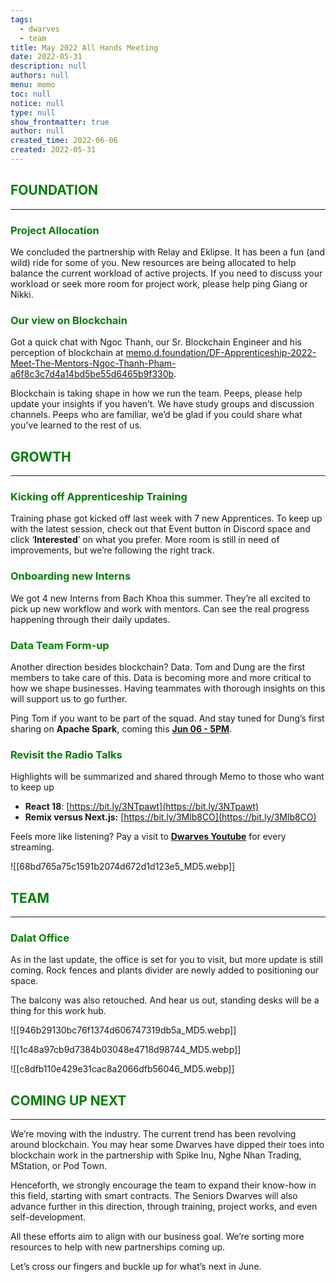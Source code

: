 ```yaml
---
tags: 
  - dwarves
  - team
title: May 2022 All Hands Meeting
date: 2022-05-31
description: null
authors: null
menu: memo
toc: null
notice: null
type: null
show_frontmatter: true
author: null
created_time: 2022-06-06
created: 2022-05-31
---
```


## <span style='color:green'>FOUNDATION</span> 

---

### <span style='color:green'>**Project Allocation**</span>

We concluded the partnership with Relay and Eklipse. It has been a fun (and wild) ride for some of you. New resources are being allocated to help balance the current workload of active projects. If you need to discuss your workload or seek more room for project work, please help ping Giang or Nikki.

### <span style='color:green'>**Our view on Blockchain**</span>

Got a quick chat with Ngoc Thanh, our Sr. Blockchain Engineer and his perception of blockchain at [memo.d.foundation/DF-Apprenticeship-2022-Meet-The-Mentors-Ngoc-Thanh-Pham-a6f8c3c7d4a14bd5be55d6465b9f330b](https://memo.d.foundation/DF-Apprenticeship-2022-Meet-The-Mentors-Ngoc-Thanh-Pham-a6f8c3c7d4a14bd5be55d6465b9f330b).

Blockchain is taking shape in how we run the team. Peeps, please help update your insights if you haven’t. We have study groups and discussion channels. Peeps who are familiar, we’d be glad if you could share what you’ve learned to the rest of us.


## <span style='color:green'>GROWTH</span>

---

### <span style='color:green'>**Kicking off Apprenticeship Training**</span>

Training phase got kicked off last week with 7 new Apprentices. To keep up with the latest session, check out that Event button in Discord space and click ‘**Interested**’ on what you prefer. More room is still in need of improvements, but we’re following the right track.

### <span style='color:green'>**Onboarding new Interns**</span>

We got 4 new Interns from Bach Khoa this summer. They’re all excited to pick up new workflow and work with mentors. Can see the real progress happening through their daily updates. 

### <span style='color:green'>**Data Team Form-up**</span>

Another direction besides blockchain? Data. Tom and Dung are the first members to take care of this. Data is becoming more and more critical to how we shape businesses. Having teammates with thorough insights on this will support us to go further.

Ping Tom if you want to be part of the squad. And stay tuned for Dung’s first sharing on **Apache Spark**, coming this **[Jun 06 - 5PM](https://discord.com/events/462663954813157376/983032897567084634)**.

### <span style='color:green'>**Revisit the Radio Talks**</span>

Highlights will be summarized and shared through Memo to those who want to keep up

* **React 18**: [https://bit.ly/3NTpawt](https://bit.ly/3NTpawt)
* **Remix versus Next.js:** [https://bit.ly/3Mlb8CO](https://bit.ly/3Mlb8CO)

Feels more like listening? Pay a visit to **[Dwarves Youtube](http://www.youtube.com/channel/UC_SyzGLf6wiqctQFsRI_frw)** for every streaming.


![[68bd765a75c1591b2074d672d1d123e5_MD5.webp]]


## <span style='color:green'>TEAM</span>

---

### <span style='color:green'>**Dalat Office**</span>

<!-- column_list 306d318e-c71f-4304-8eb2-44564b25e219 -->

<!-- column 83be563e-c23b-41e6-9dbc-077eb4ffa0bc -->

As in the last update, the office is set for you to visit, but more update is still coming. Rock fences and plants divider are newly added to positioning our space. 

The balcony was also retouched. And hear us out, standing desks will be a thing for this work hub.

<!-- column a0c9816d-aef7-4aad-877d-d537b3bd69f6 -->

![[946b29130bc76f1374d606747319db5a_MD5.webp]]


<!-- column_list e32178f8-b9d7-47e8-bd6d-9b7d0c90bfe7 -->

<!-- column 1c132290-07eb-48bf-9c07-2641023404af -->

![[1c48a97cb9d7384b03048e4718d98744_MD5.webp]]

<!-- column c67646d1-b9cd-4212-8810-787f2eba9679 -->

![[c8dfb110e429e31cac8a2066dfb56046_MD5.webp]]


## <span style='color:green'>COMING UP NEXT</span>

---

We’re moving with the industry. The current trend has been revolving around blockchain. You may hear some Dwarves have dipped their toes into blockchain work in the partnership with Spike Inu, Nghe Nhan Trading, MStation, or Pod Town. 

Henceforth, we strongly encourage the team to expand their know-how in this field, starting with smart contracts. The Seniors Dwarves will also advance further in this direction, through training, project works, and even self-development. 

All these efforts aim to align with our business goal. We’re sorting more resources to help with new partnerships coming up.

Let’s cross our fingers and buckle up for what’s next in June. 
